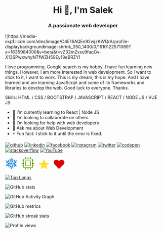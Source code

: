 <h1 align="center">Hi 👋, I'm Salek</h1>
<h3 align="center">A passionate web developer</h3>
!(https://media-exp1.licdn.com/dms/image/C4E16AQEn92wjzKWQrA/profile-displaybackgroundimage-shrink_350_1400/0/1610122571069?e=1635984000&v=beta&t=vZ32mZxxu9faqGv-X13SPwxwhyNTfWZH59Ey18eBRZY)

I love programming. Google search is my hobby. I have fun learning new things. However, I am more interested in web development. So I want to stick to it, I want to work. This is my dream, this is my hope. And I have learned and am learning JavaScript and some of its frameworks and libraries to develop the web. Good luck to everyone. Thanks.


Skills: HTML / CSS / BOOTSTRAP / JAVASCRIPT / REACT / NODE JS / VUE JS 

- 🌱 I’m currently learning to React | Node JS 
- 👯 I’m looking to collaborate on others 
- 🤔 I’m looking for help with web developers 
- 💬 Ask me about Web Development 
- ⚡ Fun fact: I stick to it until the error is fixed. 


[<img src='https://cdn.jsdelivr.net/npm/simple-icons@3.0.1/icons/github.svg' alt='github' height='40'>](https://github.com/salekmia)  [<img src='https://cdn.jsdelivr.net/npm/simple-icons@3.0.1/icons/linkedin.svg' alt='linkedin' height='40'>](https://www.linkedin.com/in/salekalways/)  [<img src='https://cdn.jsdelivr.net/npm/simple-icons@3.0.1/icons/facebook.svg' alt='facebook' height='40'>](https://www.facebook.com/salekalways)  [<img src='https://cdn.jsdelivr.net/npm/simple-icons@3.0.1/icons/instagram.svg' alt='instagram' height='40'>](https://www.instagram.com/salekalways/)  [<img src='https://cdn.jsdelivr.net/npm/simple-icons@3.0.1/icons/twitter.svg' alt='twitter' height='40'>](https://twitter.com/salekalways)  [<img src='https://cdn.jsdelivr.net/npm/simple-icons@3.0.1/icons/codepen.svg' alt='codepen' height='40'>](https://codepen.io/salekalways)  [<img src='https://cdn.jsdelivr.net/npm/simple-icons@3.0.1/icons/stackoverflow.svg' alt='stackoverflow' height='40'>](https://stackoverflow.com/users/15304608/mohammad-abu-salek)  [<img src='https://cdn.jsdelivr.net/npm/simple-icons@3.0.1/icons/youtube.svg' alt='YouTube' height='40'>](https://www.youtube.com/channel/salekalways)  

<a href='https://archiveprogram.github.com/'><img src='https://raw.githubusercontent.com/acervenky/animated-github-badges/master/assets/acbadge.gif' width='40' height='40'></a> <a href='https://docs.github.com/en/developers'><img src='https://raw.githubusercontent.com/acervenky/animated-github-badges/master/assets/devbadge.gif' width='40' height='40'></a> <a href='https://stars.github.com/'><img src='https://raw.githubusercontent.com/acervenky/animated-github-badges/master/assets/starbadge.gif' width='35' height='35'></a> <a href='https://docs.github.com/en/github/supporting-the-open-source-community-with-github-sponsors'><img src='https://raw.githubusercontent.com/acervenky/animated-github-badges/master/assets/sponsorbadge.gif' width='35' height='35'></a> 

[![Top Langs](https://github-readme-stats.vercel.app/api/top-langs/?username=salekmia)](https://github.com/anuraghazra/github-readme-stats)

![GitHub stats](https://github-readme-stats.vercel.app/api?username=salekmia&show_icons=true)  

![GitHub Activity Graph](https://activity-graph.herokuapp.com/graph?username=salekmia)  

![GitHub metrics](https://metrics.lecoq.io/salekmia)  

![GitHub streak stats](https://github-readme-streak-stats.herokuapp.com/?user=salekmia)  

![Profile views](https://gpvc.arturio.dev/salekmia)  

